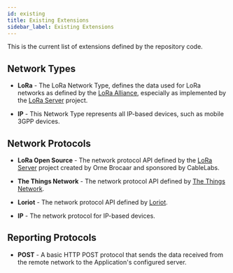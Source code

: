 ```yaml
---
id: existing
title: Existing Extensions
sidebar_label: Existing Extensions
---
```


This is the current list of extensions defined by the repository code.

## Network Types

- **LoRa** - The LoRa Network Type, defines the data used for LoRa networks as
  defined by the [LoRa Alliance](https://www.lora-alliance.org/), especially
  as implemented by the [LoRa Server](https://www.loraserver.io) project.

- **IP** - This Network Type represents all IP-based devices, such as mobile 3GPP devices.

## Network Protocols

- **LoRa Open Source** - The network protocol API defined by the
  [LoRa Server](https://www.loraserver.io) project created by Orne Brocaar and
  sponsored by CableLabs.

- **The Things Network** - The network protocol API defined by
  [The Things Network](https://www.thethingsnetwork.org/).

- **Loriot** - The network protocol API defined by
  [Loriot](https://www.loriot.io/).

- **IP** - The network protocol for IP-based devices.

## Reporting Protocols

- **POST** - A basic HTTP POST protocol that sends the data received from the
  remote network to the Application's configured server.
